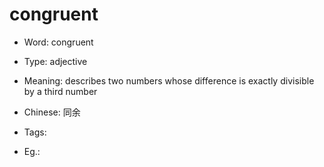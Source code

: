 # congruent

- Word: congruent

- Type: adjective
- Meaning: describes two numbers whose difference is exactly divisible by a third number
- Chinese: 同余
- Tags: 
- Eg.: 

